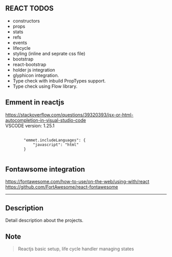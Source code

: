 ## REACT TODOS
* constructors
* props
* stats
* refs
* events
* lifecycle
* styling (inline and seprate css file)
* bootstrap
* react-bootstrap
* holder js integration
* glyphicon integration.
* Type check with inbuild PropTypes support.
* Type check using Flow library. 

## Emment in reactjs
https://stackoverflow.com/questions/39320393/jsx-or-html-autocompletion-in-visual-studio-code <br />
VSCODE version: 1.25.1
<pre>
    <code>
        "emmet.includeLanguages": {
            "javascript": "html"
        }
    </code>
</pre>

## Fontawsome integration ##
https://fontawesome.com/how-to-use/on-the-web/using-with/react <br />
https://github.com/FortAwesome/react-fontawesome

***

## Description ##
<p>
    Detail description about the projects. 
</p>

## Note ##
> Reactjs basic setup, life cycle handler 
> managing states

 